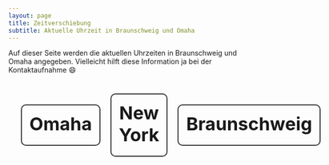 ```yaml
---
layout: page
title: Zeitverschiebung
subtitle: Aktuelle Uhrzeit in Braunschweig und Omaha
---
```


Auf dieser Seite werden die aktuellen Uhrzeiten in Braunschweig und Omaha angegeben. Vielleicht hilft diese Information ja bei der Kontaktaufnahme 😄


<html>
<style>
    #clocks {
        text-align: center;
        font-size: x-large;
        display: inline-flex;
        flex-direction: row;
        align-items: center;
        margin-top: 15px;
        margin-bottom: 15px;
        margin-left: 15px;
        margin-right: 15px;
    }
    .clock {
        font-size: x-large;
        text-align: center;
        border: 2px solid #333;
        border-radius: 10px;
        padding: 15px;
        /*width: calc(100% - 40px); /* Adjusting box size */
        max-width: 400px;
        margin-top: 10px;
        margin-bottom: 10px;
        margin-left: 10px;
        margin-right: 10px;
    }
    .clock h2 {
        margin-top: 0;
        margin-bottom: 5px;
    }
</style>
<body>
<center>
<div id="clocks">
    <div id="omaha" class="clock">
        <h2>Omaha</h2>
        <div id="omahaTime"></div>
        <div id="omahaDate"></div>
    </div>
    <div id="newYork" class="clock">
        <h2>New York</h2>
        <div id="newYorkTime"></div>
        <div id="newYorkDate"></div>
    </div>
    <div id="berlin" class="clock">
        <h2>Braunschweig</h2>
        <div id="berlinTime"></div>
        <div id="berlinDate"></div>
    </div>
</div>

<script>
function updateClocks() {
    const berlinTime = new Date().toLocaleTimeString("de", {timeZone: "Europe/Berlin", hour: "numeric", minute: "2-digit"});
    document.getElementById("berlinTime").textContent = berlinTime;

    const berlinDate = new Date().toLocaleDateString("de", {timeZone: "Europe/Berlin", month: "long", day: "2-digit", year: "numeric"});
    document.getElementById("berlinDate").textContent = berlinDate;

    const chicagoTime = new Date().toLocaleString("de", {timeZone: "America/Chicago", hour: "numeric", minute: "2-digit"});
    document.getElementById("omahaTime").textContent = chicagoTime;

    const chicagoDate = new Date().toLocaleString("de", {timeZone: "America/Chicago", month: "long", day: "2-digit", year: "numeric"});
    document.getElementById("omahaDate").textContent = chicagoDate;

    const newYorkTime = new Date().toLocaleString("de", {timeZone: "America/New_York", hour: "numeric", minute: "2-digit"});
    document.getElementById("newYorkTime").textContent = newYorkTime;

    const newYorkDate = new Date().toLocaleString("de", {timeZone: "America/New_York", month: "long", day: "2-digit", year: "numeric"});
    document.getElementById("newYorkDate").textContent = newYorkDate;
}

// Update clocks every second
const waitms = new Date().getMilliseconds();
setTimeout(function(){setInterval(updateClocks, 1000);}, 1000 - waitms)


// Initial update
updateClocks();
</script>
</center>
</body>
</html>